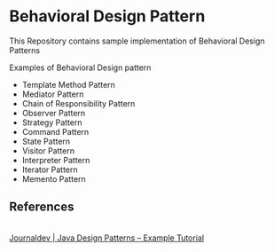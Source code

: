 # Behavioral Design Pattern

This Repository contains sample implementation of Behavioral Design Patterns  

Examples of Behavioral Design pattern
 - Template Method Pattern 
 - Mediator Pattern 
 - Chain of Responsibility Pattern 
 - Observer Pattern 
 - Strategy Pattern 
 - Command Pattern 
 - State Pattern 
 - Visitor Pattern 
 - Interpreter Pattern 
 - Iterator Pattern 
 - Memento Pattern
 

## References
[]()  
[Journaldev | Java Design Patterns – Example Tutorial](https://www.journaldev.com/1827/java-design-patterns-example-tutorial)  
